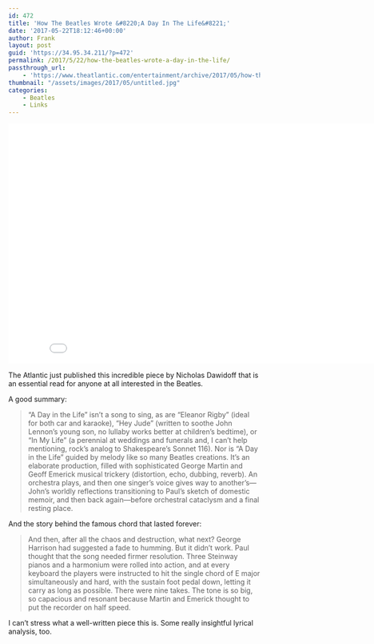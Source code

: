 ```yaml
---
id: 472
title: 'How The Beatles Wrote &#8220;A Day In The Life&#8221;'
date: '2017-05-22T18:12:46+00:00'
author: Frank
layout: post
guid: 'https://34.95.34.211/?p=472'
permalink: /2017/5/22/how-the-beatles-wrote-a-day-in-the-life/
passthrough_url:
    - 'https://www.theatlantic.com/entertainment/archive/2017/05/how-the-beatles-wrote-a-day-in-the-life/527001/'
thumbnail: "/assets/images/2017/05/untitled.jpg"
categories:
    - Beatles
    - Links
---
```


<iframe allowfullscreen="" frameborder="0" height="480" scrolling="no" src="//www.youtube.com/embed/usNsCeOV4GM?wmode=opaque&enablejsapi=1" width="854">  
</iframe>

The Atlantic just published this incredible piece by Nicholas Dawidoff that is an essential read for anyone at all interested in the Beatles.

A good summary:

> “A Day in the Life” isn’t a song to sing, as are “Eleanor Rigby” (ideal for both car and karaoke), “Hey Jude” (written to soothe John Lennon’s young son, no lullaby works better at children’s bedtime), or “In My Life” (a perennial at weddings and funerals and, I can’t help mentioning, rock’s analog to Shakespeare’s Sonnet 116). Nor is “A Day in the Life” guided by melody like so many Beatles creations. It’s an elaborate production, filled with sophisticated George Martin and Geoff Emerick musical trickery (distortion, echo, dubbing, reverb). An orchestra plays, and then one singer’s voice gives way to another’s—John’s worldly reflections transitioning to Paul’s sketch of domestic memoir, and then back again—before orchestral cataclysm and a final resting place.

And the story behind the famous chord that lasted forever:

> And then, after all the chaos and destruction, what next? George Harrison had suggested a fade to humming. But it didn’t work. Paul thought that the song needed firmer resolution. Three Steinway pianos and a harmonium were rolled into action, and at every keyboard the players were instructed to hit the single chord of E major simultaneously and hard, with the sustain foot pedal down, letting it carry as long as possible. There were nine takes. The tone is so big, so capacious and resonant because Martin and Emerick thought to put the recorder on half speed.

I can’t stress what a well-written piece this is. Some really insightful lyrical analysis, too.